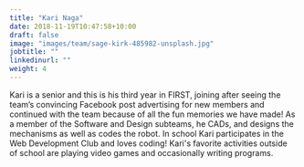 ```yaml
---
title: "Kari Naga"
date: 2018-11-19T10:47:58+10:00
draft: false
image: "images/team/sage-kirk-485982-unsplash.jpg"
jobtitle: ""
linkedinurl: ""
weight: 4
---
```


Kari is a senior and this is his third year in FIRST, joining after seeing the team’s convincing Facebook post advertising for new members and continued with the team because of all the fun memories we have made! As a member of the Software and Design subteams, he CADs, and designs the mechanisms as well as codes the robot. In school Kari participates in the Web Development Club and loves coding! Kari's favorite activities outside of school are playing video games and occasionally writing programs.
